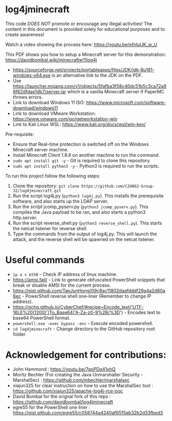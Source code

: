 # log4jminecraft
This code *DOES NOT* promote or encourage any illegal activities!
The content in this document is provided solely for educational purposes and to create awareness!

Watch a video showing the process here: https://youtu.be/efnluUK_w_U

This PDF shows you how to setup a Minecraft server for this demonstration: https://davidbombal.wiki/minecraftw11log4j
* https://sourceforge.net/projects/portableapps/files/JDK/jdk-8u181-windows-x64.exe is an alternative link to the JDK on the PDF.
* Use https://launcher.mojang.com/v1/objects/5fafba3f58c40dc51b5c3ca72a98f62dfdae1db7/server.jar which is a vanilla Minecraft server if PaperMC throws errors.
* Link to download Windows 11 ISO: https://www.microsoft.com/software-download/windows11
* Link to download VMware Workstation: https://www.vmware.com/go/getworkstation-win
* Link to Kali Linux WSL: https://www.kali.org/docs/wsl/win-kex/

Pre-requisite:
* Ensure that Real-time protection is switched off on the Windows Minecraft server machine.
* Install Minecraft Client 1.8.8 on another machine to run the command.
* ```sudo apt install git -y``` - Git is required to clone this repository.
* ```sudo apt install python3 -y``` - Python3 is required to run the scripts.

To run this project follow the following steps:
1. Clone the repository: 
```git clone https://github.com/CZ4062-Group-32/log4jminecraft.git```
2. Run the script log4j.py (```python3 log4j.py```). This installs the prerequisite software, and also starts up the LDAP server.
3. Run the script jcomp_pyserv.py (```python3 jcomp_pyserv.py```). This compiles the Java payload to be ran, and also starts a python3 http.server. 
4. Run the script reverse_shell.py (```python3 reverse_shell.py```). This starts the netcat listener for reverse shell.
5. Type the commands from the output of log4j.py. This will launch the attack, and the reverse shell will be spawned on the netcat listener.

# Useful commands
* ```ip a s eth0``` - Check IP address of linux machine.
* https://amsi.fail/ - Link to generate obfuscated PowerShell snippets that break or disable AMSI for the current process.
* https://gist.github.com/TanJunHong/09c8ac11802daafdddf29a4a2d60a8ec - PowerShell reverse shell one-liner (Remember to change IP address).
* https://gchq.github.io/CyberChef/#recipe=Encode_text('UTF-16LE%20(1200)')To_Base64('A-Za-z0-9%2B/%3D') - Encodes text to base64 PowerShell format.
* ```powershell.exe -exec bypass -enc``` - Execute encoded powershell.
* ```cd log4jminecraft``` - Change directory to the GitHub repository root folder.



# Acknowledgement for contributions: 
* John Hammond : https://youtu.be/7qoPDq41xhQ
* Moritz Bechler (For creating the Java Unmarshaller Security - MarshalSec) : https://github.com/mbechler/marshalsec
* xiajun325 for clear instruction on how to use the MarshalSec tool : https://github.com/xiajun325/apache-log4j-rce-poc
* David Bombal for the orignal fork of this repo : https://github.com/davidbombal/log4jminecraft
* egre55 for the PowerShell one liner : https://gist.github.com/egre55/c058744a4240af6515eb32b2d33fbed3

